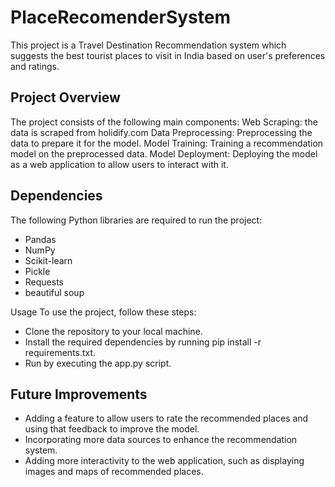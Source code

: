 # PlaceRecomenderSystem
This project is a Travel Destination Recommendation system which suggests the best tourist places to visit in India based on user's preferences and ratings.

## Project Overview

The project consists of the following main components:
Web Scraping: the data is scraped from holidify.com
Data Preprocessing: Preprocessing the data to prepare it for the model.
Model Training: Training a recommendation model on the preprocessed data.
Model Deployment: Deploying the model as a web application to allow users to interact with it.

## Dependencies

The following Python libraries are required to run the project:

- Pandas
- NumPy
- Scikit-learn
- Pickle
- Requests
- beautiful soup

Usage
To use the project, follow these steps:

- Clone the repository to your local machine.
- Install the required dependencies by running pip install -r requirements.txt.
- Run by executing the app.py script.

## Future Improvements

- Adding a feature to allow users to rate the recommended places and using that feedback to improve the model.
- Incorporating more data sources to enhance the recommendation system.
- Adding more interactivity to the web application, such as displaying images and maps of recommended places.
